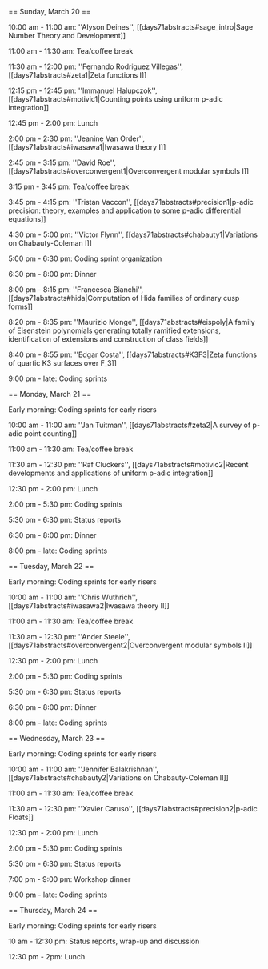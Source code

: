 == Sunday, March 20 ==

10:00 am - 11:00 am: ''Alyson Deines'', [[days71abstracts#sage_intro|Sage Number Theory and Development]]

11:00 am - 11:30 am: Tea/coffee break

11:30 am - 12:00 pm: ''Fernando Rodriguez Villegas'', [[days71abstracts#zeta1|Zeta functions I]]

12:15 pm - 12:45 pm: ''Immanuel Halupczok'', [[days71abstracts#motivic1|Counting points using uniform p-adic integration]]

12:45 pm -  2:00 pm: Lunch

2:00 pm -  2:30 pm: ''Jeanine Van Order'', [[days71abstracts#iwasawa1|Iwasawa theory I]]

2:45 pm -  3:15 pm: ''David Roe'', [[days71abstracts#overconvergent1|Overconvergent modular symbols I]]

3:15 pm -  3:45 pm: Tea/coffee break

3:45 pm -  4:15 pm: ''Tristan Vaccon'', [[days71abstracts#precision1|p-adic precision: theory, examples and application to some p-adic differential equations]]

4:30 pm -  5:00 pm: ''Victor Flynn'', [[days71abstracts#chabauty1|Variations on Chabauty-Coleman I]]

5:00 pm -  6:30 pm: Coding sprint organization

6:30 pm - 8:00 pm: Dinner

8:00 pm - 8:15 pm: ''Francesca Bianchi'', [[days71abstracts#hida|Computation of Hida families of ordinary cusp forms]]

8:20 pm - 8:35 pm: ''Maurizio Monge'', [[days71abstracts#eispoly|A family of Eisenstein polynomials generating totally ramified extensions, identification of extensions and construction of class fields]]

8:40 pm - 8:55 pm: ''Edgar Costa'', [[days71abstracts#K3F3|Zeta functions of quartic K3 surfaces over F_3]]

9:00 pm - late: Coding sprints 

== Monday, March 21 ==

Early morning: Coding sprints for early risers

10:00 am - 11:00 am: ''Jan Tuitman'', [[days71abstracts#zeta2|A survey of p-adic point counting]]

11:00 am - 11:30 am: Tea/coffee break

11:30 am - 12:30 pm: ''Raf Cluckers'', [[days71abstracts#motivic2|Recent developments and applications of uniform p-adic integration]]

12:30 pm - 2:00 pm: Lunch

2:00 pm - 5:30 pm: Coding sprints

5:30 pm - 6:30 pm: Status reports

6:30 pm - 8:00 pm: Dinner

8:00 pm - late: Coding sprints 

== Tuesday, March 22 ==

Early morning: Coding sprints for early risers

10:00 am - 11:00 am: ''Chris Wuthrich'', [[days71abstracts#iwasawa2|Iwasawa theory II]]

11:00 am - 11:30 am: Tea/coffee break

11:30 am - 12:30 pm: ''Ander Steele'', [[days71abstracts#overconvergent2|Overconvergent modular symbols II]]

12:30 pm - 2:00 pm: Lunch

2:00 pm - 5:30 pm: Coding sprints

5:30 pm - 6:30 pm: Status reports

6:30 pm - 8:00 pm: Dinner

8:00 pm - late: Coding sprints 

== Wednesday, March 23 ==

Early morning: Coding sprints for early risers

10:00 am - 11:00 am: ''Jennifer Balakrishnan'', [[days71abstracts#chabauty2|Variations on Chabauty-Coleman II]]  

11:00 am - 11:30 am: Tea/coffee break

11:30 am - 12:30 pm: ''Xavier Caruso'', [[days71abstracts#precision2|p-adic Floats]]

12:30 pm - 2:00 pm: Lunch

2:00 pm - 5:30 pm: Coding sprints

5:30 pm - 6:30 pm: Status reports

7:00 pm - 9:00 pm: Workshop dinner

9:00 pm - late: Coding sprints 

== Thursday, March 24 ==

Early morning: Coding sprints for early risers

10 am - 12:30 pm: Status reports, wrap-up and discussion

12:30 pm - 2pm: Lunch
